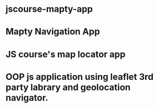 # jscourse-mapty-app
# Mapty Navigation App
# JS course's map locator app
# OOP js application using leaflet 3rd party labrary and geolocation navigator.
